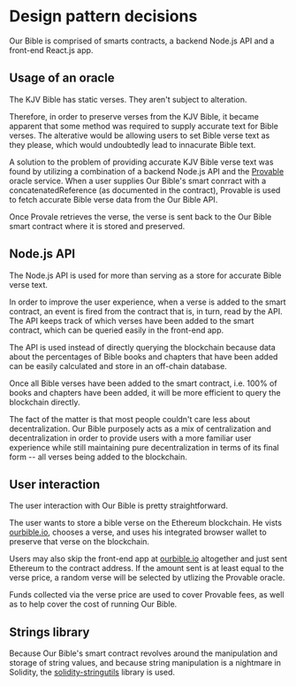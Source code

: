 # Design pattern decisions

Our Bible is comprised of smarts contracts, a backend Node.js API and a front-end React.js app.

## Usage of an oracle

The KJV Bible has static verses. They aren't subject to alteration.

Therefore, in order to preserve verses from the KJV Bible, it became apparent that some method was required to supply accurate text for Bible verses. The alterative would be allowing users to set Bible verse text as they please, which would undoubtedly lead to innacurate Bible text.

A solution to the problem of providing accurate KJV Bible verse text was found by utilizing a combination of a backend Node.js API and the [Provable](https://provable.xyz) oracle service. When a user supplies Our Bible's smart conrract with a concatenatedReference (as documented in the contract), Provable is used to fetch accurate Bible verse data from the Our Bible API.

Once Provale retrieves the verse, the verse is sent back to the Our Bible smart contract where it is stored and preserved.

## Node.js API

The Node.js API is used for more than serving as a store for accurate Bible verse text.

In order to improve the user experience, when a verse is added to the smart contract, an event is fired from the contract that is, in turn, read by the API. The API keeps track of which verses have been added to the smart contract, which can be queried easily in the front-end app.

The API is used instead of directly querying the blockchain because data about the percentages of Bible books and chapters that have been added can be easily calculated and store in an off-chain database. 

Once all Bible verses have been added to the smart contract, i.e. 100% of books and chapters have been added, it will be more efficient to query the blockchain directly.

The fact of the matter is that most people couldn't care less about decentralization. Our Bible purposely acts as a mix of centralization and decentralization in order to provide users with a more familiar user experience while still maintaining pure decentralization in terms of its final form -- all verses being added to the blockchain.

## User interaction

The user interaction with Our Bible is pretty straightforward.

The user wants to store a bible verse on the Ethereum blockchain. He vists [ourbible.io](https://ourbible.io), chooses a verse, and uses his integrated browser wallet to preserve that verse on the blockchain.

Users may also skip the front-end app at [ourbible.io](https://ourbible.io) altogether and just sent Ethereum to the contract address. If the amount sent is at least equal to the verse price, a random verse will be selected by utlizing the Provable oracle.

Funds collected via the verse price are used to cover Provable fees, as well as to help cover the cost of running Our Bible.

## Strings library

Because Our Bible's smart contract revolves around the manipulation and storage of string values, and because string manipulation is a nightmare in Solidity, the [solidity-stringutils](https://github.com/Arachnid/solidity-stringutils) library is used.

